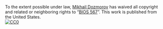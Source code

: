 To the extent possible under law,
[Mikhail Dozmorov](https://mdozmorov.github.io/)
has waived all copyright and related or neighboring rights to
&ldquo;[BIOS 567](https://github.com/mdozmorov/BIOS567)&rdquo;.
This work is published from the United States.
<br/>
[![CC0](http://i.creativecommons.org/p/zero/1.0/88x31.png)](http://creativecommons.org/publicdomain/zero/1.0/)
